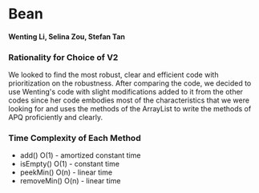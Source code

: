 # Bean
#### Wenting Li, Selina Zou, Stefan Tan

### Rationality for Choice of V2
We looked to find the most robust, clear and efficient code with prioritization on the robustness. After comparing the code, we decided to use Wenting's code with slight modifications added to it from the other codes since her code embodies most of the characteristics that we were looking for and uses the methods of the ArrayList to write the methods of APQ proficiently and clearly. 

### Time Complexity of Each Method
* add() O(1) - amortized constant time
* isEmpty() O(1) - constant time
* peekMin() O(n) - linear time
* removeMin() O(n) - linear time

